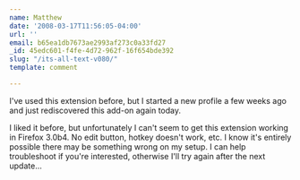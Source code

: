 ```yaml
---
name: Matthew
date: '2008-03-17T11:56:05-04:00'
url: ''
email: b65ea1db7673ae2993af273c0a33fd27
_id: 45edc601-f4fe-4d72-962f-16f654bde392
slug: "/its-all-text-v080/"
template: comment

---
```


I've used this extension before, but I started a new profile a few weeks ago and just rediscovered this add-on again today.

I liked it before, but unfortunately I can't seem to get this extension working in Firefox 3.0b4.  No edit button, hotkey doesn't work, etc.  I know it's entirely possible there may be something wrong on my setup.  I can help troubleshoot if you're interested, otherwise I'll try again after the next update...
